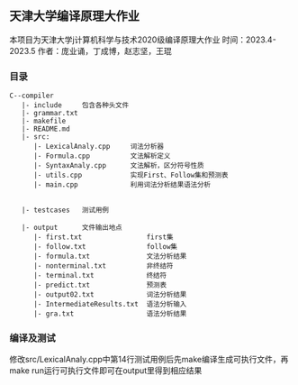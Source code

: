 ## 天津大学编译原理大作业

本项目为天津大学j计算机科学与技术2020级编译原理大作业
时间：2023.4-2023.5
作者：庞业诵，丁成博，赵志坚，王琨

### 目录

```
C--compiler
   |- include     包含各种头文件
   |- grammar.txt 
   |- makefile    
   |- README.md
   |- src:
      |- LexicalAnaly.cpp     词法分析器
      |- Formula.cpp          文法解析定义
      |- SyntaxAnaly.cpp      文法解析，区分符号性质
      |- utils.cpp            实现First、Follow集和预测表
      |- main.cpp             利用词法分析结果语法分析


   |- testcases   测试用例

   |- output      文件输出地点
      |- first.txt                first集
      |- follow.txt               follow集
      |- formula.txt              文法分析结果
      |- nonterminal.txt          非终结符
      |- terminal.txt             终结符
      |- predict.txt              预测表
      |- output02.txt             词法分析结果
      |- IntermediateResults.txt  语法分析输入
      |- gra.txt                  语法分析结果
```



###  编译及测试

修改src/LexicalAnaly.cpp中第14行测试用例后先make编译生成可执行文件，再make run运行可执行文件即可在output里得到相应结果